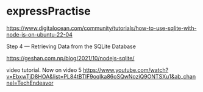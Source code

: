 # expressPractise

https://www.digitalocean.com/community/tutorials/how-to-use-sqlite-with-node-js-on-ubuntu-22-04

Step 4 — Retrieving Data from the SQLite Database

https://geshan.com.np/blog/2021/10/nodejs-sqlite/

video tutorial. Now on video 5
https://www.youtube.com/watch?v=EbxwTjD8HOA&list=PL84tBTIF9oqIka86oSQwNoziQ9ONTSXu1&ab_channel=TechEndeavor